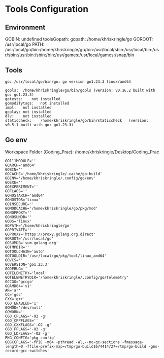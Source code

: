 # Tools Configuration


## Environment

GOBIN: undefined
toolsGopath: 
gopath: /home/khriskringle/go
GOROOT: /usr/local/go
PATH: /usr/local/go/bin:/home/khriskringle/go/bin:/usr/local/sbin:/usr/local/bin:/usr/sbin:/usr/bin:/sbin:/bin:/usr/games:/usr/local/games:/snap/bin

## Tools

	go:	/usr/local/go/bin/go: go version go1.23.3 linux/amd64

	gopls:	/home/khriskringle/go/bin/gopls	(version: v0.16.2 built with go: go1.23.3)
	gotests:	not installed
	gomodifytags:	not installed
	impl:	not installed
	goplay:	not installed
	dlv:	not installed
	staticcheck:	/home/khriskringle/go/bin/staticcheck	(version: v0.5.1 built with go: go1.23.3)

## Go env

Workspace Folder (Coding_Prac): /home/khriskringle/Desktop/Coding_Prac

	GO111MODULE=''
	GOARCH='amd64'
	GOBIN=''
	GOCACHE='/home/khriskringle/.cache/go-build'
	GOENV='/home/khriskringle/.config/go/env'
	GOEXE=''
	GOEXPERIMENT=''
	GOFLAGS=''
	GOHOSTARCH='amd64'
	GOHOSTOS='linux'
	GOINSECURE=''
	GOMODCACHE='/home/khriskringle/go/pkg/mod'
	GONOPROXY=''
	GONOSUMDB=''
	GOOS='linux'
	GOPATH='/home/khriskringle/go'
	GOPRIVATE=''
	GOPROXY='https://proxy.golang.org,direct'
	GOROOT='/usr/local/go'
	GOSUMDB='sum.golang.org'
	GOTMPDIR=''
	GOTOOLCHAIN='auto'
	GOTOOLDIR='/usr/local/go/pkg/tool/linux_amd64'
	GOVCS=''
	GOVERSION='go1.23.3'
	GODEBUG=''
	GOTELEMETRY='local'
	GOTELEMETRYDIR='/home/khriskringle/.config/go/telemetry'
	GCCGO='gccgo'
	GOAMD64='v1'
	AR='ar'
	CC='gcc'
	CXX='g++'
	CGO_ENABLED='1'
	GOMOD='/dev/null'
	GOWORK=''
	CGO_CFLAGS='-O2 -g'
	CGO_CPPFLAGS=''
	CGO_CXXFLAGS='-O2 -g'
	CGO_FFLAGS='-O2 -g'
	CGO_LDFLAGS='-O2 -g'
	PKG_CONFIG='pkg-config'
	GOGCCFLAGS='-fPIC -m64 -pthread -Wl,--no-gc-sections -fmessage-length=0 -ffile-prefix-map=/tmp/go-build1674414727=/tmp/go-build -gno-record-gcc-switches'
	